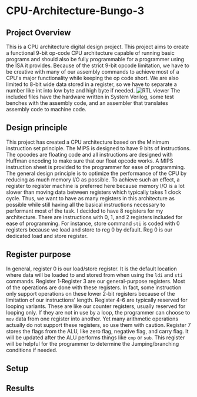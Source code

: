 # CPU-Architecture-Bungo-3
## Project Overview
This is a CPU architecture digital design project. This project aims to create a functional 9-bit op-code CPU architecture capable of running basic programs and should also be fully programmable for a programmer using the ISA it provides.
Because of the strict 9-bit opcode limitation, we have to be creative with many of our assembly commands to achieve most of a CPU's major functionality while keeping the op code short. We are also limited to 8-bit wide data stored in a register, so we have to separate a number like int into low byte and high byte if needed.
![RTL viewer](https://github.com/user-attachments/assets/66da85ec-b060-4730-827a-a66d05f7e9ae)
The included files have the hardware written in System Verilog, some test benches with the assembly code, and an assembler that translates assembly code to machine code.

## Design principle
This project has created a CPU architecture based on the Minimum instruction set principle. The MIPS is designed to have 9 bits of instructions. The opcodes are floating code and all instructions are designed with Huffman encoding to make sure that our float opcode works. A MIPS instruction sheet is provided to the programmer for ease of programming. The general design principle is to optimize the performance of the CPU by reducing as much memory I/O as possible. To achieve such an effect, a register to register machine is preferred here because memory I/O is a lot slower than moving data between registers which typically takes 1 clock cycle. Thus, we want to have as many registers in this architecture as possible while still having all the basical instructions necessary to performant most of the task. I decided to have 8 registers for my architecture. There are instructions with 0, 1, and 2 registers included for ease of programming. For instance, store command `sti` is coded with 0 registers because we load and store to reg 0 by default. Reg 0 is our dedicated load and store register. 

## Register purpose
In general, register 0 is our load/store register. It is the default location where data will be loaded to and stored from when using the `ldi` and `sti` commands.
Register 1-Register 3 are our general-purpose registers. Most of the operations are done with these registers. In fact, some instruction only support operations on these lower 2-bit registers because of the limitation of our instructions' length.
Register 4-6 are typically reserved for looping variants. These are like our counter registers, usually reserved for looping only. If they are not in use by a loop, the programmer can choose to `mov` data from one register into another. Yet many arithmetic operations actually do not support these registers, so use them with caution.
Register 7 stores the flags from the ALU, like zero flag, negative flag, and carry flag. It will be updated after the ALU performs things like `cmp` or `sub`. This register will be helpful for the programmer to determine the Jumping/branching conditions if needed.

## Setup


## Results

